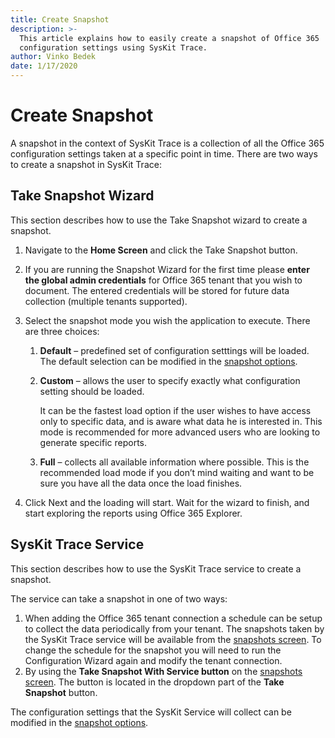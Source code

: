 ```yaml
---
title: Create Snapshot
description: >-
  This article explains how to easily create a snapshot of Office 365
  configuration settings using SysKit Trace.
author: Vinko Bedek
date: 1/17/2020
---
```


# Create Snapshot

A snapshot in the context of SysKit Trace is a collection of all the Office 365 configuration settings taken at a specific point in time. 
There are two ways to create a snapshot in SysKit Trace:

## Take Snapshot Wizard

This section describes how to use the Take Snapshot wizard to create a snapshot.

1. Navigate to the **Home Screen** and click the Take Snapshot button.
2. If you are running the Snapshot Wizard for the first time please **enter the global admin credentials** for Office 365 tenant that you wish to document. The entered credentials will be stored for future data collection \(multiple tenants supported\).
3. Select the snapshot mode you wish the application to execute. There are three choices:  

   1. **Default** – predefined set of configuration setttings will be loaded. The default selection can be modified in the [snapshot options](../get-to-know-syskit-trace/options-wizard.md#snapshot-options).
   2. **Custom** – allows the user to specify exactly what configuration setting should be loaded. 

      It can be the fastest load option if the user wishes to have access only to specific data, and is aware what data he is interested in. This mode is recommended for more advanced users who are looking to generate specific reports.
   3. **Full** –  collects all available information where possible. This is the recommended load mode if you don’t mind waiting and want to be sure you have all the data once the load finishes.
4. Click Next and the loading will start. Wait for the  wizard to finish, and start exploring the reports using Office 365 Explorer.


## SysKit Trace Service

This section describes how to use the SysKit Trace service to create a snapshot.

The service can take a snapshot in one of two ways:  

1. When adding the Office 365 tenant connection a schedule can be setup to collect the data periodically from your tenant. The snapshots taken by the SysKit Trace service will be available from the [snapshots screen](../get-to-know-syskit-trace/snapshots-screen.md). 
  To change the schedule for the snapshot you will need to run the Configuration Wizard again and modify the tenant connection.
2. By using the **Take Snapshot With Service button** on the [snapshots screen](../get-to-know-syskit-trace/snapshots-screen.md). The button is located in the dropdown part of the **Take Snapshot** button.

The configuration settings that the SysKit Service will collect can be modified in the [snapshot options](../get-to-know-syskit-trace/options-wizard.md#snapshot-options).
